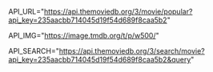 API_URL="https://api.themoviedb.org/3/movie/popular?api_key=235aacbb714045d19f54d689f8caa5b2"

API_IMG="https://image.tmdb.org/t/p/w500/"

API_SEARCH="https://api.themoviedb.org/3/search/movie?api_key=235aacbb714045d19f54d689f8caa5b2&query"